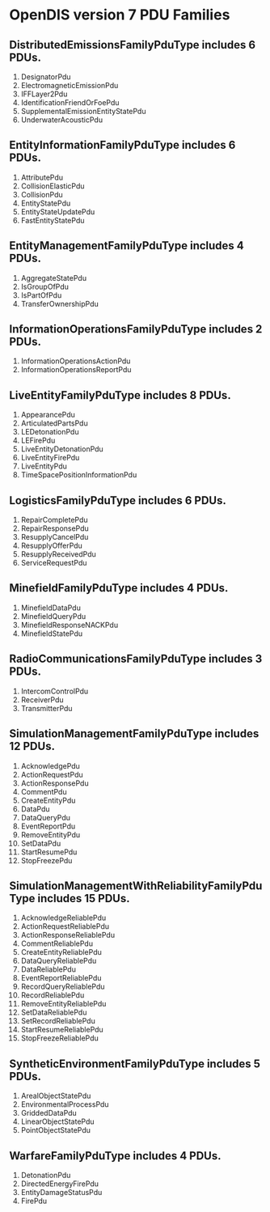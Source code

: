 # OpenDIS version 7 PDU Families

## DistributedEmissionsFamilyPduType includes 6 PDUs.
1. DesignatorPdu
2. ElectromagneticEmissionPdu
3. IFFLayer2Pdu
4. IdentificationFriendOrFoePdu
5. SupplementalEmissionEntityStatePdu
6. UnderwaterAcousticPdu

## EntityInformationFamilyPduType includes 6 PDUs.
1. AttributePdu
2. CollisionElasticPdu
3. CollisionPdu
4. EntityStatePdu
5. EntityStateUpdatePdu
6. FastEntityStatePdu

## EntityManagementFamilyPduType includes 4 PDUs.
1. AggregateStatePdu
2. IsGroupOfPdu
3. IsPartOfPdu
4. TransferOwnershipPdu

## InformationOperationsFamilyPduType includes 2 PDUs.
1. InformationOperationsActionPdu
2. InformationOperationsReportPdu

## LiveEntityFamilyPduType includes 8 PDUs.
1. AppearancePdu
2. ArticulatedPartsPdu
3. LEDetonationPdu
4. LEFirePdu
5. LiveEntityDetonationPdu
6. LiveEntityFirePdu
7. LiveEntityPdu
8. TimeSpacePositionInformationPdu

## LogisticsFamilyPduType includes 6 PDUs.
1. RepairCompletePdu
2. RepairResponsePdu
3. ResupplyCancelPdu
4. ResupplyOfferPdu
5. ResupplyReceivedPdu
6. ServiceRequestPdu

## MinefieldFamilyPduType includes 4 PDUs.
1. MinefieldDataPdu
2. MinefieldQueryPdu
3. MinefieldResponseNACKPdu
4. MinefieldStatePdu

## RadioCommunicationsFamilyPduType includes 3 PDUs.
1. IntercomControlPdu
2. ReceiverPdu
3. TransmitterPdu

## SimulationManagementFamilyPduType includes 12 PDUs.
1. AcknowledgePdu
2. ActionRequestPdu
3. ActionResponsePdu
4. CommentPdu
5. CreateEntityPdu
6. DataPdu
7. DataQueryPdu
8. EventReportPdu
9. RemoveEntityPdu
10. SetDataPdu
11. StartResumePdu
12. StopFreezePdu

## SimulationManagementWithReliabilityFamilyPduType includes 15 PDUs.
1. AcknowledgeReliablePdu
2. ActionRequestReliablePdu
3. ActionResponseReliablePdu
4. CommentReliablePdu
5. CreateEntityReliablePdu
6. DataQueryReliablePdu
7. DataReliablePdu
8. EventReportReliablePdu
9. RecordQueryReliablePdu
10. RecordReliablePdu
11. RemoveEntityReliablePdu
12. SetDataReliablePdu
13. SetRecordReliablePdu
14. StartResumeReliablePdu
15. StopFreezeReliablePdu

## SyntheticEnvironmentFamilyPduType includes 5 PDUs.
1. ArealObjectStatePdu
2. EnvironmentalProcessPdu
3. GriddedDataPdu
4. LinearObjectStatePdu
5. PointObjectStatePdu

## WarfareFamilyPduType includes 4 PDUs.
1. DetonationPdu
2. DirectedEnergyFirePdu
3. EntityDamageStatusPdu
4. FirePdu

